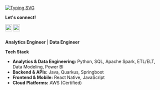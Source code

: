 [![Typing SVG](https://readme-typing-svg.demolab.com?font=Fira+Code&duration=3000&pause=1000&color=F7009C&width=435&lines=Hi%2C+there!+I'm+L%C3%BAcia.;Data+Engineer)](https://git.io/typing-svg)

**Let's connect!**

<a href="https://www.linkedin.com/in/lucia-rigoni-freire/">
  <img align="left" alt="Lucia's Instagram" width="22px" 
       src="https://i.imgur.com/LCUzfGK.jpg" />
</a>

<a href="https://www.instagram.com/luciaintech/">
  <img align="left" alt="Lucia's LinkedIN" width="22px" 
    src="https://raw.githubusercontent.com/hussainweb/hussainweb/main/icons/instagram.png" />
</a>
<br />
<br />

**Analytics Engineer** | **Data Engineer**

**Tech Stack**

- **Analytics & Data Engineering:** Python, SQL, Apache Spark, ETL/ELT, Data Modeling, Power BI
- **Backend & APIs:** Java, Quarkus, Springboot
- **Frontend & Mobile:** React Native, JavaScript
- **Cloud Platforms:** AWS (Certified)

